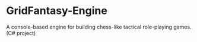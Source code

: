 # GridFantasy-Engine
A console-based engine for building chess-like tactical role-playing games. (C# project)
